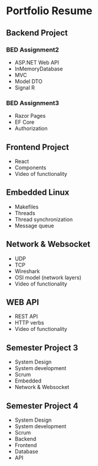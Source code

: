 # Portfolio Resume

## Backend Project

 ### BED Assignment2
- ASP.NET Web API
- InMemoryDatabase
- MVC
- Model DTO
- Signal R

### BED Assignment3
- Razor Pages
- EF Core
- Authorization

## Frontend Project
- React
- Components
- Video of functionality

## Embedded Linux
- Makefiles
- Threads
- Thread synchronization
- Message queue

## Network & Websocket
- UDP
- TCP
- Wireshark
- OSI model (network layers)
- Video of functionality

## WEB API
- REST API
- HTTP verbs
- Video of functionality

## Semester Project 3
- System Design
- System development
- Scrum
- Embedded
- Network & Websocket
  
## Semester Project 4
- System Design
- System development
- Scrum
- Backend
- Frontend
- Database
- API
  
  
